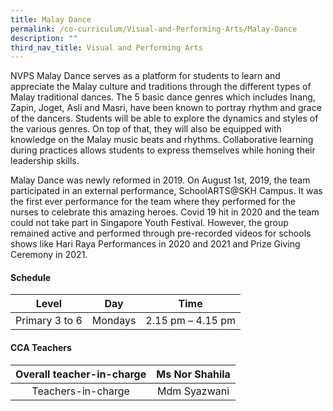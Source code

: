 ```yaml
---
title: Malay Dance
permalink: /co-curriculum/Visual-and-Performing-Arts/Malay-Dance
description: ""
third_nav_title: Visual and Performing Arts
---
```

NVPS Malay Dance serves as a platform for students to learn and appreciate the Malay culture and traditions through the different types of Malay traditional dances. The 5 basic dance genres which includes Inang, Zapin, Joget, Asli and Masri, have been known to portray rhythm and grace of the dancers. Students will be able to explore the dynamics and styles of the various genres. On top of that, they will also be equipped with knowledge on the Malay music beats and rhythms. Collaborative learning during practices allows students to express themselves while honing their leadership skills.  
  
Malay Dance was newly reformed in 2019. On August 1st, 2019, the team participated in an external performance, SchoolARTS@SKH Campus. It was the first ever performance for the team where they performed for the nurses to celebrate this amazing heroes. Covid 19 hit in 2020 and the team could not take part in Singapore Youth Festival. However, the group remained active and performed through pre-recorded videos for schools shows like Hari Raya Performances in 2020 and 2021 and Prize Giving Ceremony in 2021.

#### **Schedule**

|      Level     |   Day   |        Time       |
|:--------------:|:-------:|:-----------------:|
| Primary 3 to 6 | Mondays | 2.15 pm – 4.15 pm |

#### **CCA Teachers**

| Overall teacher-in-charge | Ms Nor Shahila |
|:-------------------------:|:--------------:|
|     Teachers-in-charge    |  Mdm Syazwani  |